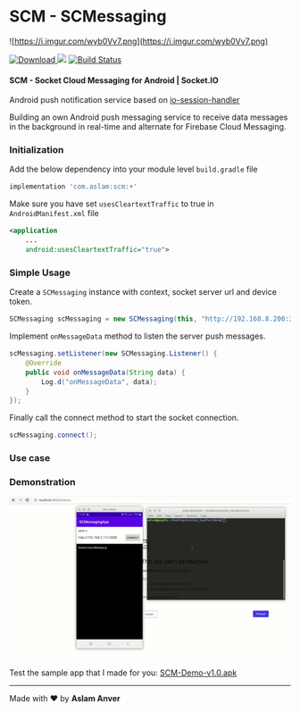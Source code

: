 # SCM - SCMessaging

![https://i.imgur.com/wyb0Vv7.png](https://i.imgur.com/wyb0Vv7.png)

[ ![Download](https://api.bintray.com/packages/aslam/android/scm/images/download.svg) ](https://bintray.com/aslam/android/scm) [![](https://jitpack.io/v/aslamanver/scm.svg)](https://jitpack.io/#aslamanver/scm) [![Build Status](https://travis-ci.com/aslamanver/scm.svg?branch=master)](https://travis-ci.com/aslamanver/scm)

#### SCM - Socket Cloud Messaging for Android | Socket.IO
Android push notification service based on [io-session-handler](https://aslamanver.github.io/io-session-handler)

Building an own Android push messaging service to receive data messages in the background in real-time and alternate for Firebase Cloud Messaging. 

### Initialization

Add the below dependency into your module level `build.gradle` file

```gradle
implementation 'com.aslam:scm:+'
```

Make sure you have set `usesCleartextTraffic` to true in `AndroidManifest.xml` file
```xml
<application
    ...
    android:usesCleartextTraffic="true">
```

### Simple Usage

Create a `SCMessaging` instance with context, socket server url and device token.

```java
SCMessaging scMessaging = new SCMessaging(this, "http://192.168.8.200:3000", "user_token");
```

Implement `onMessageData` method to listen the server push messages.

```java
scMessaging.setListener(new SCMessaging.Listener() {
    @Override
    public void onMessageData(String data) {
        Log.d("onMessageData", data);
    }
});
```

Finally call the connect method to start the socket connection.

```java
scMessaging.connect();
```

### Use case

### Demonstration
[![Screenshot](/screenshots/1.gif)](/screenshots/1.gif)

Test the sample app that I made for you: [SCM-Demo-v1.0.apk](https://drive.google.com/file/d/1UMNVBjr9v5UrJ7smoEEPSpVfbkAOMAxi/view?usp=sharing)

<hr/>

Made with ❤️ by <b>Aslam Anver</b>
